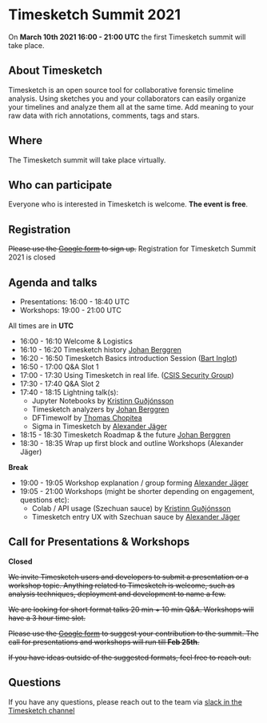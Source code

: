 # Timesketch Summit 2021

On **March 10th 2021 16:00 - 21:00 UTC** the first Timesketch summit will
take place.

## About Timesketch

Timesketch is an open source tool for collaborative forensic timeline analysis.
Using sketches you and your collaborators can easily organize your timelines and
analyze them all at the same time. Add meaning to your raw data with rich
annotations, comments, tags and stars.

## Where

The Timesketch summit will take place virtually.

## Who can participate

Everyone who is interested in Timesketch is welcome. **The event is free**.

## Registration

~~Please use the [Google form](https://forms.gle/) to sign up.~~
Registration for Timesketch Summit 2021 is closed

## Agenda and talks

- Presentations: 16:00 - 18:40 UTC
- Workshops: 19:00 - 21:00 UTC

All times are in **UTC**

* 16:00 - 16:10	Welcome & Logistics
* 16:10 - 16:20	Timesketch history [Johan Berggren](https://twitter.com/jberggren)
* 16:20 - 16:50	Timesketch Basics introduction Session ([Bart Inglot](https://twitter.com/BartInglot))
* 16:50 - 17:00	Q&A Slot 1
* 17:00 - 17:30	Using Timesketch in real life. ([CSIS Security Group](https://twitter.com/csis_cyber?lang=en))
* 17:30 - 17:40	Q&A Slot 2
* 17:40 - 18:15 Lightning talk(s): 
    * Jupyter Notebooks by [Kristinn Guðjónsson](https://twitter.com/el_killerdwarf)
    * Timesketch analyzers by [Johan Berggren](https://twitter.com/jberggren)
    * DFTimewolf by [Thomas Chopitea](https://twitter.com/tomchop_)
    * Sigma in Timesketch by [Alexander Jäger](https://twitter.com/alexanderjaeger)
* 18:15 - 18:30 Timesketch Roadmap & the future [Johan Berggren](https://twitter.com/jberggren)
* 18:30 - 18:35 Wrap up first block and outline Workshops (Alexander Jäger)

**Break**

* 19:00 - 19:05	Workshop explanation / group forming [Alexander Jäger](https://twitter.com/alexanderjaeger)
* 19:05 - 21:00	Workshops (might be shorter depending on engagement, questions etc): 
    * Colab / API usage (Szechuan sauce) by [Kristinn Guðjónsson](https://twitter.com/el_killerdwarf)
    * Timesketch entry UX with Szechuan sauce by [Alexander Jäger](https://twitter.com/alexanderjaeger)

## Call for Presentations & Workshops

**Closed**

~~We invite Timesketch users and developers to submit a presentation or a workshop
topic. Anything related to Timesketch is welcome, such as analysis techniques,
deployment and development to name a few.~~

~~We are looking for short format talks 20 min + 10 min Q&A. Workshops will have
a 3 hour time slot.~~

~~Please use the [Google form](https://forms.gle/1D23n4SkoCPay1eDA) to suggest
your contribution to the summit. The call for presentations and workshops will
run till **Feb 25th**.~~

~~If you have ideas outside of the suggested formats, feel free to reach out.~~

## Questions

If you have any questions, please reach out to the team via 
[slack in the Timesketch channel](https://github.com/open-source-dfir/slack)
